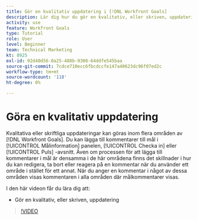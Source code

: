 ```yaml
---
title: Gör en kvalitativ uppdatering i [!DNL Workfront Goals]
description: Lär dig hur du gör en kvalitativ, eller skriven, uppdatering i [!DNL-mål].
activity: use
feature: Workfront Goals
type: Tutorial
role: User
level: Beginner
team: Technical Marketing
kt: 8925
exl-id: 92d40d56-0a25-488b-9308-64ddfe545baa
source-git-commit: 7cdce710ecc6fbcdccfe147a40623dc96f07ed2c
workflow-type: tm+mt
source-wordcount: '118'
ht-degree: 0%

---
```


# Göra en kvalitativ uppdatering

Kvalitativa eller skriftliga uppdateringar kan göras inom flera områden av [!DNL Workfront Goals]. Du kan lägga till kommentarer till mål i [!UICONTROL Målinformation] panelen, [!UICONTROL Checka in] eller [!UICONTROL Puls] -avsnitt. Även om processen för att lägga till kommentarer i mål är densamma i de här områdena finns det skillnader i hur du kan redigera, ta bort eller reagera på en kommentar när du använder ett område i stället för ett annat. När du anger en kommentar i något av dessa områden visas kommentaren i alla områden där målkommentarer visas.

I den här videon får du lära dig att:

* Gör en kvalitativ, eller skriven, uppdatering

>[!VIDEO](https://video.tv.adobe.com/v/335197/?quality=12)
